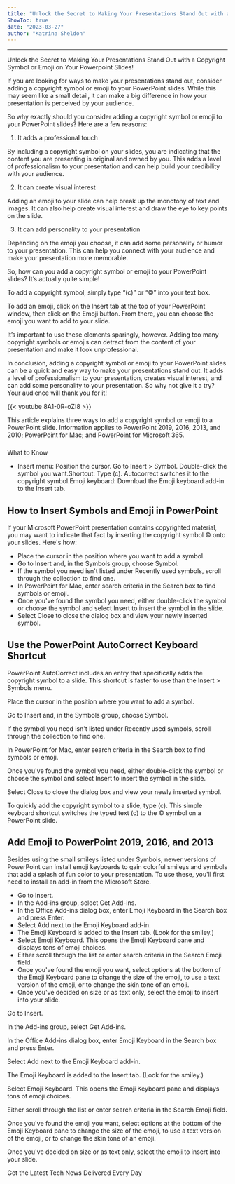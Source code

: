 ```yaml
---
title: "Unlock the Secret to Making Your Presentations Stand Out with a Copyright Symbol or Emoji on Your Powerpoint Slides!"
ShowToc: true 
date: "2023-03-27"
author: "Katrina Sheldon"
---
```

*****
Unlock the Secret to Making Your Presentations Stand Out with a Copyright Symbol or Emoji on Your Powerpoint Slides!

If you are looking for ways to make your presentations stand out, consider adding a copyright symbol or emoji to your PowerPoint slides. While this may seem like a small detail, it can make a big difference in how your presentation is perceived by your audience.

So why exactly should you consider adding a copyright symbol or emoji to your PowerPoint slides? Here are a few reasons:

1. It adds a professional touch

By including a copyright symbol on your slides, you are indicating that the content you are presenting is original and owned by you. This adds a level of professionalism to your presentation and can help build your credibility with your audience.

2. It can create visual interest

Adding an emoji to your slide can help break up the monotony of text and images. It can also help create visual interest and draw the eye to key points on the slide.

3. It can add personality to your presentation

Depending on the emoji you choose, it can add some personality or humor to your presentation. This can help you connect with your audience and make your presentation more memorable.

So, how can you add a copyright symbol or emoji to your PowerPoint slides? It’s actually quite simple!

To add a copyright symbol, simply type “(c)” or “©” into your text box.

To add an emoji, click on the Insert tab at the top of your PowerPoint window, then click on the Emoji button. From there, you can choose the emoji you want to add to your slide.

It’s important to use these elements sparingly, however. Adding too many copyright symbols or emojis can detract from the content of your presentation and make it look unprofessional.

In conclusion, adding a copyright symbol or emoji to your PowerPoint slides can be a quick and easy way to make your presentations stand out. It adds a level of professionalism to your presentation, creates visual interest, and can add some personality to your presentation. So why not give it a try? Your audience will thank you for it!

{{< youtube 8A1-0R-oZI8 >}} 




This article explains three ways to add a copyright symbol or emoji to a PowerPoint slide. Information applies to PowerPoint 2019, 2016, 2013, and 2010; PowerPoint for Mac; and PowerPoint for Microsoft 365.

 
### 
What to Know
 
- Insert menu: Position the cursor. Go to Insert > Symbol. Double-click the symbol you want.Shortcut: Type (c). Autocorrect switches it to the copyright symbol.Emoji keyboard: Download the Emoji keyboard add-in to the Insert tab.

 
##   How to Insert Symbols and Emoji in PowerPoint  
 

If your Microsoft PowerPoint presentation contains copyrighted material, you may want to indicate that fact by inserting the copyright symbol © onto your slides. Here's how:

 
- Place the cursor in the position where you want to add a symbol.
 - Go to Insert and, in the Symbols group, choose Symbol.
 - If the symbol you need isn't listed under Recently used symbols, scroll through the collection to find one.
 - In PowerPoint for Mac, enter search criteria in the Search box to find symbols or emoji.
 - Once you've found the symbol you need, either double-click the symbol or choose the symbol and select Insert to insert the symbol in the slide.
 - Select Close to close the dialog box and view your newly inserted symbol.

 
##   Use the PowerPoint AutoCorrect Keyboard Shortcut  
 

PowerPoint AutoCorrect includes an entry that specifically adds the copyright symbol to a slide. This shortcut is faster to use than the Insert > Symbols menu.

 

Place the cursor in the position where you want to add a symbol.

 

Go to Insert and, in the Symbols group, choose Symbol.

 

If the symbol you need isn't listed under Recently used symbols, scroll through the collection to find one.

 
In PowerPoint for Mac, enter search criteria in the Search box to find symbols or emoji.
 

Once you've found the symbol you need, either double-click the symbol or choose the symbol and select Insert to insert the symbol in the slide.

 

Select Close to close the dialog box and view your newly inserted symbol.

 

To quickly add the copyright symbol to a slide, type (c). This simple keyboard shortcut switches the typed text (c) to the © symbol on a PowerPoint slide.

 
##   Add Emoji to PowerPoint 2019, 2016, and 2013  
 

Besides using the small smileys listed under Symbols, newer versions of PowerPoint can install emoji keyboards to gain colorful smileys and symbols that add a splash of fun color to your presentation. To use these, you'll first need to install an add-in from the Microsoft Store.

 
- Go to Insert.
 - In the Add-ins group, select Get Add-ins.
 - In the Office Add-ins dialog box, enter Emoji Keyboard in the Search box and press Enter.
 - Select Add next to the Emoji Keyboard add-in.
 - The Emoji Keyboard is added to the Insert tab. (Look for the smiley.)
 - Select Emoji Keyboard. This opens the Emoji Keyboard pane and displays tons of emoji choices.
 - Either scroll through the list or enter search criteria in the Search Emoji field.
 - Once you've found the emoji you want, select options at the bottom of the Emoji Keyboard pane to change the size of the emoji, to use a text version of the emoji, or to change the skin tone of an emoji.
 - Once you've decided on size or as text only, select the emoji to insert into your slide.

 

Go to Insert.

 

In the Add-ins group, select Get Add-ins.

 

In the Office Add-ins dialog box, enter Emoji Keyboard in the Search box and press Enter.

 

Select Add next to the Emoji Keyboard add-in.

 

The Emoji Keyboard is added to the Insert tab. (Look for the smiley.)

 

Select Emoji Keyboard. This opens the Emoji Keyboard pane and displays tons of emoji choices.

 

Either scroll through the list or enter search criteria in the Search Emoji field.

 

Once you've found the emoji you want, select options at the bottom of the Emoji Keyboard pane to change the size of the emoji, to use a text version of the emoji, or to change the skin tone of an emoji.

 

Once you've decided on size or as text only, select the emoji to insert into your slide.

 

Get the Latest Tech News Delivered Every Day




